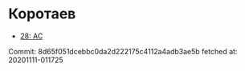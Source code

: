 # Коротаев
- [28: AC](28.md)

Commit: 8d65f051dcebbc0da2d222175c4112a4adb3ae5b
 fetched at: 20201111-011725
